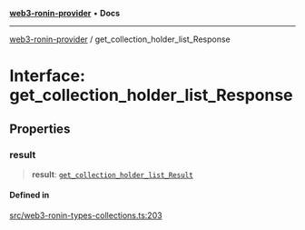 [**web3-ronin-provider**](../README.md) • **Docs**

***

[web3-ronin-provider](../globals.md) / get\_collection\_holder\_list\_Response

# Interface: get\_collection\_holder\_list\_Response

## Properties

### result

> **result**: [`get_collection_holder_list_Result`](get_collection_holder_list_Result.md)

#### Defined in

[src/web3-ronin-types-collections.ts:203](https://github.com/chuacw/web3-ronin-provider/blob/dab3da736520006c9aeb4dab1fb5f7a56228c341/src/web3-ronin-types-collections.ts#L203)
